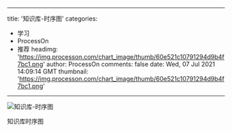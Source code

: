 
---
title: '知识库-时序图'
categories: 
 - 学习
 - ProcessOn
 - 推荐
headimg: 'https://img.processon.com/chart_image/thumb/60e521c10791294d9b4f7bc1.png'
author: ProcessOn
comments: false
date: Wed, 07 Jul 2021 14:09:14 GMT
thumbnail: 'https://img.processon.com/chart_image/thumb/60e521c10791294d9b4f7bc1.png'
---

<div>   
<img class="thumb" alt="知识库-时序图" src="https://img.processon.com/chart_image/thumb/60e521c10791294d9b4f7bc1.png" referrerpolicy="no-referrer">
<p>知识库时序图</p>  
</div>
            